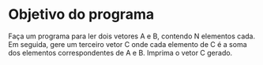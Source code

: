 # Objetivo do programa

Faça um programa para ler dois vetores A e B, contendo N elementos cada. Em seguida, gere um
terceiro vetor C onde cada elemento de C é a soma dos elementos correspondentes de A e B. Imprima
o vetor C gerado. 

